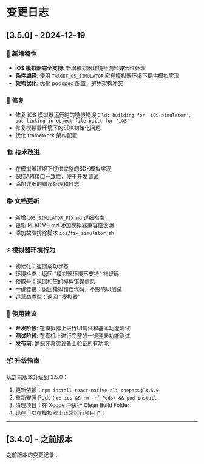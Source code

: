 # 变更日志

## [3.5.0] - 2024-12-19

### 🎉 新增特性
- **iOS 模拟器完全支持**: 新增模拟器环境检测和兼容性处理
- **条件编译**: 使用 `TARGET_OS_SIMULATOR` 宏在模拟器环境下提供模拟实现
- **架构优化**: 优化 podspec 配置，避免架构冲突

### 🔧 修复
- 修复 iOS 模拟器运行时的链接错误：`ld: building for 'iOS-simulator', but linking in object file built for 'iOS'`
- 修复模拟器环境下的SDK初始化问题
- 优化 framework 架构配置

### 🏗️ 技术改进
- 在模拟器环境下提供完整的SDK模拟实现
- 保持API接口一致性，便于开发调试
- 添加详细的错误处理和日志

### 📚 文档更新
- 新增 `iOS_SIMULATOR_FIX.md` 详细指南
- 更新 README.md 添加模拟器兼容性说明
- 添加故障排除脚本 `ios/fix_simulator.sh`

### ⚡ 模拟器环境行为
- 初始化：返回成功状态
- 环境检查：返回 "模拟器环境不支持" 错误码
- 预取号：返回相应的模拟错误信息
- 一键登录：返回模拟错误代码，不影响UI测试
- 运营商类型：返回 "模拟器"

### 🚀 使用建议
- **开发阶段**: 在模拟器上进行UI调试和基本功能测试
- **测试阶段**: 在真机上进行完整的一键登录功能测试
- **发布前**: 确保在真实设备上验证所有功能

### 📦 升级指南
从之前版本升级到 3.5.0：

1. 更新依赖：`npm install react-native-ali-onepass@^3.5.0`
2. 重新安装 Pods：`cd ios && rm -rf Pods/ && pod install`
3. 清理项目：在 Xcode 中执行 Clean Build Folder
4. 现在可以在模拟器上正常运行项目了！

---

## [3.4.0] - 之前版本

之前版本的变更记录...
